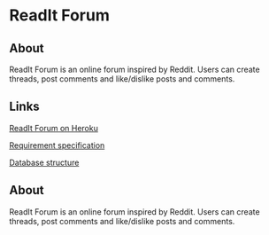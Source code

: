 # ReadIt Forum

## About

ReadIt Forum is an online forum inspired by Reddit. Users can create threads, post comments and like/dislike posts and comments. 

## Links

[ReadIt Forum on Heroku](https://readit-forum.herokuapp.com/)

[Requirement specification](https://github.com/porrasm/tsoha-2019/blob/master/documentation/requirement_specification.md)

[Database structure](https://github.com/porrasm/tsoha-2019/blob/master/documentation/database.md)

## About

ReadIt Forum is an online forum inspired by Reddit. Users can create threads, post comments and like/dislike posts and comments. 

